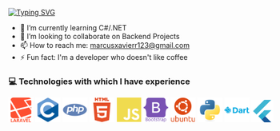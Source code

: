 [![Typing SVG](https://readme-typing-svg.herokuapp.com?color=%2336BCF7&center=false&size=25&width=700&lines=Welcome+to+my+github+Profile!;My+name+is+Marcus;And+I+study+computer+science+at+UFOP)](https://git.io/typing-svg)


- 🌱 I’m currently learning C#/.NET
- 👯 I’m looking to collaborate on Backend Projects
- 📫 How to reach me: marcusxavierr123@gmail.com
- ⚡ Fun fact: I'm a developer who doesn't like coffee

### 💻 Technologies with which I have experience
<nobr>
  <img src="https://raw.githubusercontent.com/devicons/devicon/master/icons/laravel/laravel-plain-wordmark.svg" width="50" />
  <img src="https://raw.githubusercontent.com/devicons/devicon/master/icons/c/c-original.svg" width="50" />
  <img src="https://raw.githubusercontent.com/devicons/devicon/master/icons/php/php-plain.svg" width="50" />
  <img src="https://raw.githubusercontent.com/devicons/devicon/master/icons/html5/html5-plain-wordmark.svg" width="50" />
  <img src="https://raw.githubusercontent.com/devicons/devicon/master/icons/javascript/javascript-plain.svg" width="50" />
  <img src="https://raw.githubusercontent.com/devicons/devicon/master/icons/bootstrap/bootstrap-plain-wordmark.svg" width="50" />
  <img src="https://raw.githubusercontent.com/devicons/devicon/master/icons/ubuntu/ubuntu-plain-wordmark.svg" width="50" />
  <img src="https://raw.githubusercontent.com/devicons/devicon/master/icons/python/python-original.svg" width="50" />
  <img src="https://raw.githubusercontent.com/devicons/devicon/master/icons/dart/dart-plain-wordmark.svg" width="50" />
  <img src="https://raw.githubusercontent.com/devicons/devicon/master/icons/flutter/flutter-original.svg" width="45" />
</nobr>



<!--
**MarcusXavierr/MarcusXavierr** is a ✨ _special_ ✨ repository because its `README.md` (this file) appears on your GitHub profile.

Here are some ideas to get you started:

- 🔭 I’m currently working on ...

- 🤔 I’m looking for help with ...
- 💬 Ask me about ...

- 😄 Pronouns: ...

-->
